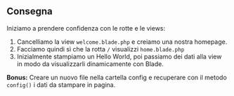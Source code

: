## Consegna

Iniziamo a prendere confidenza con le rotte e le views:

1. Cancelliamo la view `welcome.blade.php` e creiamo una nostra homepage.
2. Facciamo quindi sì che la rotta `/` visualizzi `home.blade.php`
3. Inizialmente stampiamo un Hello World, poi passiamo dei dati alla view in modo da visualizzarli dinamicamente con Blade.

**Bonus:**
Creare un nuovo file nella cartella config e recuperare con il metodo `config()` i dati da stampare in pagina.
